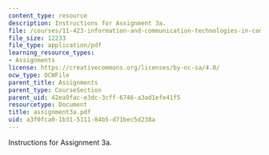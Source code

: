 ```yaml
---
content_type: resource
description: Instructions for Assignment 3a.
file: /courses/11-423-information-and-communication-technologies-in-community-development-spring-2004/a3f0fca01b31511184b5d71bec5d238a_assignment3a.pdf
file_size: 12233
file_type: application/pdf
learning_resource_types:
- Assignments
license: https://creativecommons.org/licenses/by-nc-sa/4.0/
ocw_type: OCWFile
parent_title: Assignments
parent_type: CourseSection
parent_uid: 42ea9fac-e3dc-3cff-6746-a3ad1efe41f5
resourcetype: Document
title: assignment3a.pdf
uid: a3f0fca0-1b31-5111-84b5-d71bec5d238a
---
```

Instructions for Assignment 3a.